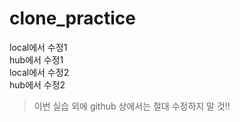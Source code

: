 # clone_practice
local에서 수정1   
hub에서 수정1   
local에서 수정2   
hub에서 수정2   

> 이번 실습 외에 github 상에서는 절대 수정하지 말 것!! 